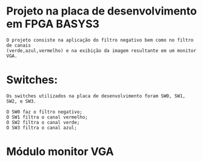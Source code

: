 # Projeto na placa de desenvolvimento em FPGA BASYS3

    O projeto consiste na aplicação do filtro negativo bem como no filtro de canais 
    (verde,azul,vermelho) e na exibição da imagem resultante em um monitor VGA.

   # Switches:
    Os switches utilizados na placa de desenvolvimento foram SW0, SW1, SW2, e SW3.

    O SW0 faz o filtro negativo;
    O SW1 filtra o canal vermelho;
    O SW2 filtra o canal verde;
    O SW3 filtra o canal azul;

   # Módulo monitor VGA
    